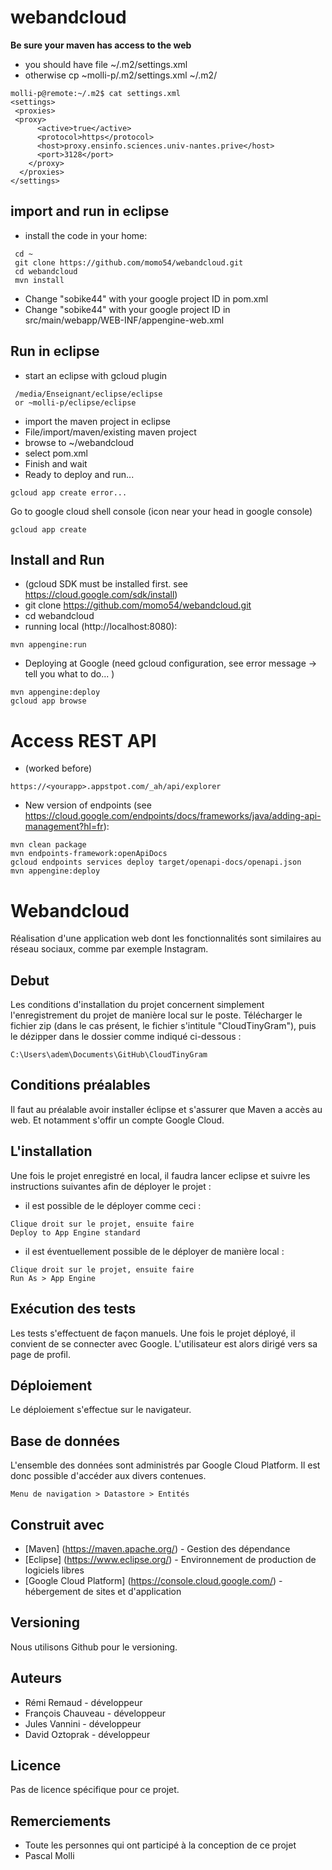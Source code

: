 # webandcloud

**Be sure your maven has access to the web**
* you should have file ~/.m2/settings.xml
* otherwise cp ~molli-p/.m2/settings.xml ~/.m2/

```
molli-p@remote:~/.m2$ cat settings.xml
<settings>
 <proxies>
 <proxy>
      <active>true</active>
      <protocol>https</protocol>
      <host>proxy.ensinfo.sciences.univ-nantes.prive</host>
      <port>3128</port>
    </proxy>
  </proxies>
</settings>
```

## import and run in eclipse
* install the code in your home:
```
 cd ~
 git clone https://github.com/momo54/webandcloud.git
 cd webandcloud
 mvn install
```
* Change "sobike44" with your google project ID in pom.xml
* Change "sobike44" with your google project ID in src/main/webapp/WEB-INF/appengine-web.xml

## Run in eclipse

* start an eclipse with gcloud plugin
```
 /media/Enseignant/eclipse/eclipse
 or ~molli-p/eclipse/eclipse
 ```
* import the maven project in eclipse
 * File/import/maven/existing maven project
 * browse to ~/webandcloud
 * select pom.xml
 * Finish and wait
 * Ready to deploy and run...
 ```
 gcloud app create error...
 ```
 Go to google cloud shell console (icon near your head in google console)
 ```
 gcloud app create
 ```


## Install and Run 
* (gcloud SDK must be installed first. see https://cloud.google.com/sdk/install)
* git clone https://github.com/momo54/webandcloud.git
* cd webandcloud
* running local (http://localhost:8080):
```
mvn appengine:run
```
* Deploying at Google (need gcloud configuration, see error message -> tell you what to do... 
)
```
mvn appengine:deploy
gcloud app browse
```

# Access REST API
* (worked before) 
```
https://<yourapp>.appstpot.com/_ah/api/explorer
```
* New version of endpoints (see https://cloud.google.com/endpoints/docs/frameworks/java/adding-api-management?hl=fr):
```
mvn clean package
mvn endpoints-framework:openApiDocs
gcloud endpoints services deploy target/openapi-docs/openapi.json 
mvn appengine:deploy
```

# Webandcloud
Réalisation d'une application web dont les fonctionnalités sont similaires au réseau sociaux, comme par exemple Instagram.

## Debut
Les conditions d'installation du projet concernent simplement l'enregistrement du projet de manière local sur le poste.
Télécharger le fichier zip (dans le cas présent, le fichier s'intitule "CloudTinyGram"), puis le dézipper dans le dossier comme indiqué ci-dessous :
```
C:\Users\adem\Documents\GitHub\CloudTinyGram
```

## Conditions préalables
Il faut au préalable avoir installer éclipse et s'assurer que Maven a accès au web. 
Et notamment s'offir un compte Google Cloud. 

## L'installation
Une fois le projet enregistré en local, il faudra lancer eclipse et suivre les instructions suivantes afin de déployer le projet :
- il est possible de le déployer comme ceci :
```
Clique droit sur le projet, ensuite faire
Deploy to App Engine standard
```
- il est éventuellement possible de le déployer de manière local :
```
Clique droit sur le projet, ensuite faire
Run As > App Engine
```

## Exécution des tests
Les tests s'effectuent de façon manuels. 
Une fois le projet déployé, il convient de se connecter avec Google. 
L'utilisateur est alors dirigé vers sa page de profil.

## Déploiement
Le déploiement s'effectue sur le navigateur. 

## Base de données
L'ensemble des données sont administrés par Google Cloud Platform. Il est donc possible d'accéder aux divers contenues.
```
Menu de navigation > Datastore > Entités
```

## Construit avec
* [Maven] (https://maven.apache.org/) - Gestion des dépendance
* [Eclipse] (https://www.eclipse.org/) - Environnement de production de logiciels libres
* [Google Cloud Platform] (https://console.cloud.google.com/) - hébergement de sites et d'application

## Versioning
Nous utilisons Github pour le versioning. 

## Auteurs
* Rémi Remaud - développeur
* François Chauveau - développeur
* Jules Vannini - développeur
* David Oztoprak - développeur

## Licence
Pas de licence spécifique pour ce projet.

## Remerciements 
* Toute les personnes qui ont participé à la conception de ce projet
* Pascal Molli 
